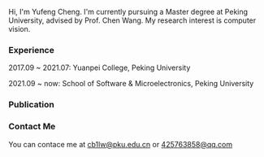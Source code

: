 Hi, I'm Yufeng Cheng. I'm currently pursuing a Master degree at Peking University, advised by Prof. Chen Wang. My research interest is computer vision.
### Experience
2017.09 ~ 2021.07: Yuanpei College, Peking University

2021.09 ~ now: School of Software & Microelectronics, Peking University
### Publication

### Contact Me
You can contace me at cb1lw@pku.edu.cn or 425763858@qq.com
